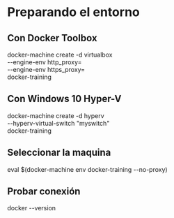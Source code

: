 # Preparando el entorno

## Con Docker Toolbox
docker-machine create -d virtualbox \
--engine-env http_proxy=<proxy-url> \
--engine-env https_proxy=<proxy-url> \
docker-training

## Con Windows 10 Hyper-V
docker-machine create -d hyperv \
--hyperv-virtual-switch "myswitch" \
docker-training

## Seleccionar la maquina
eval $(docker-machine env docker-training --no-proxy)

## Probar conexión
docker --version